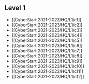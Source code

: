 ## Level 1
- [[CyberStart 2021-2023/HQ/L1/c1]]
- [[CyberStart 2021-2023/HQ/L1/c2]]
- [[CyberStart 2021-2023/HQ/L1/c3]]
- [[CyberStart 2021-2023/HQ/L1/c4]]
- [[CyberStart 2021-2023/HQ/L1/c5]]
- [[CyberStart 2021-2023/HQ/L1/c6]]
- [[CyberStart 2021-2023/HQ/L1/c7]]
- [[CyberStart 2021-2023/HQ/L1/c8]]
- [[CyberStart 2021-2023/HQ/L1/c9]]
- [[CyberStart 2021-2023/HQ/L1/c10]]
- [[CyberStart 2021-2023/HQ/L1/c11]]
- [[CyberStart 2021-2023/HQ/L1/c12]]